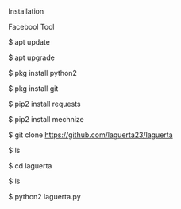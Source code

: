 # 
Installation

Facebool Tool


$ apt update

$ apt upgrade

$ pkg install python2

$ pkg install git

$ pip2 install requests

$ pip2 install mechnize

$ git clone https://github.com/laguerta23/laguerta

$ ls

$ cd laguerta

$ ls

$ python2 laguerta.py
